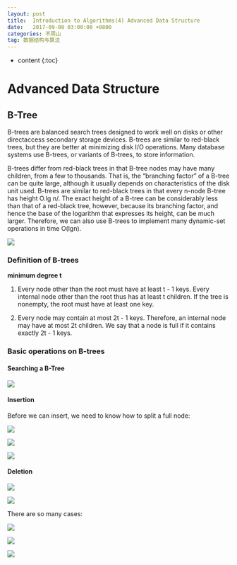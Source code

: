 ```yaml
---
layout: post
title:  Introduction to Algorithms(4) Advanced Data Structure
date:   2017-09-08 03:00:00 +0800
categories: 不周山
tag: 数据结构与算法
---
```



* content
{:toc}

# Advanced Data Structure
## B-Tree
B-trees are balanced search trees designed to work well on disks or other directaccess
secondary storage devices. B-trees are similar to red-black trees, but they are better at minimizing disk I/O operations. Many database systems
use B-trees, or variants of B-trees, to store information.

B-trees differ from red-black trees in that B-tree nodes may have many children,
from a few to thousands. That is, the “branching factor” of a B-tree can be quite
large, although it usually depends on characteristics of the disk unit used. B-trees
are similar to red-black trees in that every n-node B-tree has height O.lg n/. The
exact height of a B-tree can be considerably less than that of a red-black tree,
however, because its branching factor, and hence the base of the logarithm that
expresses its height, can be much larger. Therefore, we can also use B-trees to
implement many dynamic-set operations in time O(lgn).

![](/images/TIM截图20170911103821.png)

### Definition of B-trees
**minimum degree t**
1. Every node other than the root must have at least t - 1 keys. Every internal
node other than the root thus has at least t children. If the tree is nonempty,
the root must have at least one key.

2. Every node may contain at most 2t - 1 keys. Therefore, an internal node
may have at most 2t children. We say that a node is full if it contains exactly
2t - 1 keys.

### Basic operations on B-trees
#### Searching a B-Tree
![](/images/TIM截图20170911105343.png)

#### Insertion
Before we can insert, we need to know how to split a full node:

![](/images/TIM截图20170911105856.png)

![](/images/TIM截图20170911110013.png)

![](/images/B_Tree_Insertion.png)

#### Deletion
![](/images/B_Tree_Deletion_1.png)

![](/images/B_Tree_Deletion_2.png)

There are so many cases:

![](/images/TIM截图20170911110750.png)

![](/images/TIM截图20170911110807.png)

![](/images/TIM截图20170911110822.png)
